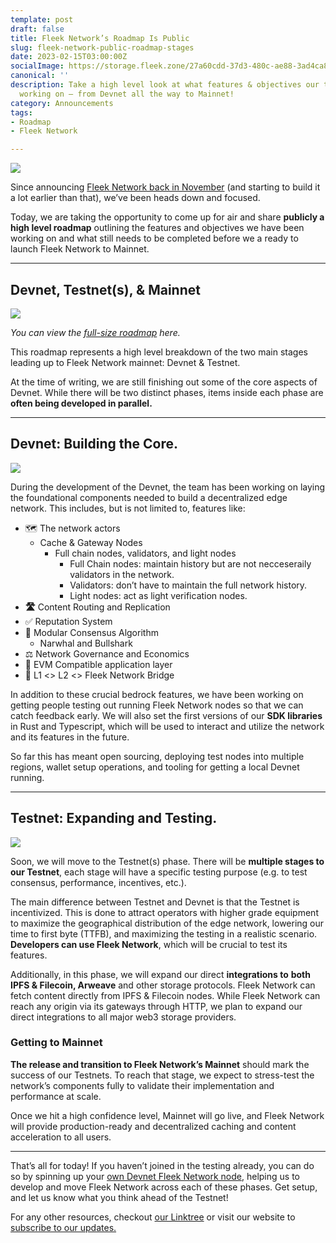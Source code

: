 ```yaml
---
template: post
draft: false
title: Fleek Network’s Roadmap Is Public
slug: fleek-network-public-roadmap-stages
date: 2023-02-15T03:00:00Z
socialImage: https://storage.fleek.zone/27a60cdd-37d3-480c-ae88-3ad4ca886b13-bucket/imgs/fnroadmap.png
canonical: ''
description: Take a high level look at what features & objectives our team has been
  working on – from Devnet all the way to Mainnet!
category: Announcements
tags:
- Roadmap
- Fleek Network

---
```

![](https://storage.fleek.zone/27a60cdd-37d3-480c-ae88-3ad4ca886b13-bucket/imgs/end-to-end.png)

Since announcing [Fleek Network back in November](https://blog.fleek.co/posts/introducing-fleek-network-and-fleek-xyz) (and starting to build it a lot earlier than that), we’ve been heads down and focused.

Today, we are taking the opportunity to come up for air and share **publicly a high level roadmap** outlining the features and objectives we have been working on and what still needs to be completed before we a ready to launch Fleek Network to Mainnet.

***

## Devnet, Testnet(s), & Mainnet

![](https://storage.fleek.zone/27a60cdd-37d3-480c-ae88-3ad4ca886b13-bucket/imgs/roadmap-int.png)

_You can view the_ [_full-size roadmap_](https://storage.fleek.zone/27a60cdd-37d3-480c-ae88-3ad4ca886b13-bucket/imgs/roadmap-fn-feb.png) _here._

This roadmap represents a high level breakdown of the two main stages leading up to Fleek Network mainnet: Devnet & Testnet.

At the time of writing, we are still finishing out some of the core aspects of Devnet. While there will be two distinct phases, items inside each phase are **often being developed in parallel.**

***

## Devnet: Building the Core.

![](https://storage.fleek.zone/27a60cdd-37d3-480c-ae88-3ad4ca886b13-bucket/imgs/roadmap-testnet.png)

During the development of the Devnet, the team has been working on laying the foundational components needed to build a decentralized edge network. This includes, but is not limited to, features like:

* 🗺️ The network actors
  * Cache & Gateway Nodes
    * Full chain nodes, validators, and light nodes
      * Full Chain nodes: maintain history but are not necceseraily validators in the network.
      * Validators: don’t have to maintain the full network history.
      * Light nodes: act as light verification nodes.
* **🛣️** Content Routing and Replication
* ✅ Reputation System
* 🤝 Modular Consensus Algorithm
  * Narwhal and Bullshark
* ⚖️ Network Governance and Economics
* 🔗 EVM Compatible application layer
* 🌉 L1 <> L2 <> Fleek Network Bridge

In addition to these crucial bedrock features, we have been working on getting people testing out running Fleek Network nodes so that we can catch feedback early. We will also set the first versions of our **SDK libraries** in Rust and Typescript, which will be used to interact and utilize the network and its features in the future.

So far this has meant open sourcing, deploying test nodes into multiple regions, wallet setup operations, and tooling for getting a local Devnet running.

***

## Testnet: Expanding and Testing.

![](https://storage.fleek.zone/27a60cdd-37d3-480c-ae88-3ad4ca886b13-bucket/imgs/testnet.png)

Soon, we will move to the Testnet(s) phase. There will be **multiple stages to our Testnet**, each stage will have a specific testing purpose (e.g. to test consensus, performance, incentives, etc.).

The main difference between Testnet and Devnet is that the Testnet is incentivized. This is done to attract operators with higher grade equipment to maximize the geographical distribution of the edge network, lowering our time to first byte (TTFB), and maximizing the testing in a realistic scenario. **Developers can use Fleek Network**, which will be crucial to test its features.

Additionally, in this phase, we will expand our direct **integrations to** **both IPFS & Filecoin, Arweave** and other storage protocols. Fleek Network can fetch content directly from IPFS & Filecoin nodes. While Fleek Network can reach any origin via its gateways through HTTP, we plan to expand our direct integrations to all major web3 storage providers.

### Getting to Mainnet

**The release and transition to Fleek Network’s Mainnet** should mark the success of our Testnets. To reach that stage, we expect to stress-test the network’s components fully to validate their implementation and performance at scale.

Once we hit a high confidence level, Mainnet will go live, and Fleek Network will provide production-ready and decentralized caching and content acceleration to all users.

***

That’s all for today! If you haven’t joined in the testing already, you can do so by spinning up your [own Devnet Fleek Network node](https://docs.fleek.network/guides/Network%20nodes/fleek-network-getting-started-guide), helping us to develop and move Fleek Network across each of these phases. Get setup, and let us know what you think ahead of the Testnet!

For any other resources, checkout [our Linktree](https://linktr.ee/fleek) or visit our website to [subscribe to our updates.](https://fleek.network/)